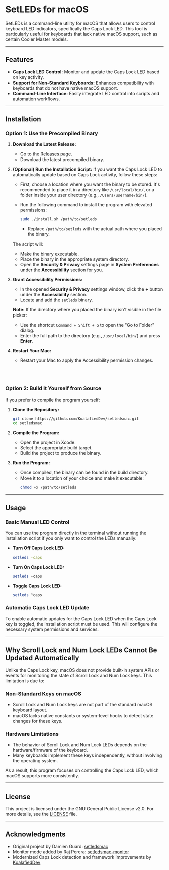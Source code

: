# SetLEDs for macOS

SetLEDs is a command-line utility for macOS that allows users to control keyboard LED indicators, specifically the Caps Lock LED. This tool is particularly useful for keyboards that lack native macOS support, such as certain Cooler Master models.

---

## Features

- **Caps Lock LED Control:** Monitor and update the Caps Lock LED based on key activity.
- **Support for Non-Standard Keyboards:** Enhances compatibility with keyboards that do not have native macOS support.
- **Command-Line Interface:** Easily integrate LED control into scripts and automation workflows.

---

## Installation

### Option 1: Use the Precompiled Binary

1. **Download the Latest Release:**
   - Go to the [Releases page](https://github.com/KoalafiedDev/setledsmac/releases).
   - Download the latest precompiled binary.

2. **(Optional) Run the Installation Script:**
   If you want the Caps Lock LED to automatically update based on Caps Lock activity, follow these steps:
   
   - First, choose a location where you want the binary to be stored. It's recommended to place it in a directory like `/usr/local/bin/`, or a folder inside your user directory (e.g., `/Users/username/bin/`).
   
   - Run the following command to install the program with elevated permissions:
     ```bash
     sudo ./install.sh /path/to/setleds
     ```
     - Replace `/path/to/setleds` with the actual path where you placed the binary.
   
   The script will:
   - Make the binary executable.
   - Place the binary in the appropriate system directory.
   - Open the **Security & Privacy** settings page in **System Preferences** under the **Accessibility** section for you.

3. **Grant Accessibility Permissions:**
   - In the opened **Security & Privacy** settings window, click the **+** button under the **Accessibility** section.
   - Locate and add the `setleds` binary.
   
   **Note:** If the directory where you placed the binary isn't visible in the file picker:
   - Use the shortcut `Command + Shift + G` to open the "Go to Folder" dialog.
   - Enter the full path to the directory (e.g., `/usr/local/bin/`) and press **Enter**.

4. **Restart Your Mac:**
   - Restart your Mac to apply the Accessibility permission changes.

<br>
<br>

### Option 2: Build It Yourself from Source

If you prefer to compile the program yourself:

1. **Clone the Repository:**
   ```bash
   git clone https://github.com/KoalafiedDev/setledsmac.git
   cd setledsmac
   ```

2. **Compile the Program:**
   - Open the project in Xcode.
   - Select the appropriate build target.
   - Build the project to produce the binary.

3. **Run the Program:**
   - Once compiled, the binary can be found in the build directory.
   - Move it to a location of your choice and make it executable:
     ```bash
     chmod +x /path/to/setleds
     ```

---

## Usage

### Basic Manual LED Control

You can use the program directly in the terminal without running the installation script if you only want to control the LEDs manually:

- **Turn Off Caps Lock LED:**
  ```bash
  setleds -caps
  ```

- **Turn On Caps Lock LED:**
  ```bash
  setleds +caps
  ```

- **Toggle Caps Lock LED:**
  ```bash
  setleds ^caps
  ```

### Automatic Caps Lock LED Update

To enable automatic updates for the Caps Lock LED when the Caps Lock key is toggled, the installation script must be used. This will configure the necessary system permissions and services.

---

## Why Scroll Lock and Num Lock LEDs Cannot Be Updated Automatically

Unlike the Caps Lock key, macOS does not provide built-in system APIs or events for monitoring the state of Scroll Lock and Num Lock keys. This limitation is due to:

### Non-Standard Keys on macOS
- Scroll Lock and Num Lock keys are not part of the standard macOS keyboard layout.
- macOS lacks native constants or system-level hooks to detect state changes for these keys.

### Hardware Limitations
- The behavior of Scroll Lock and Num Lock LEDs depends on the hardware/firmware of the keyboard.
- Many keyboards implement these keys independently, without involving the operating system.

As a result, this program focuses on controlling the Caps Lock LED, which macOS supports more consistently.

---

## License

This project is licensed under the GNU General Public License v2.0. For more details, see the [LICENSE](LICENSE) file.

---

## Acknowledgments

- Original project by Damien Guard: [setledsmac](https://github.com/damienguard/setledsmac)
- Monitor mode added by Raj Perera: [setledsmac-monitor](https://github.com/rajperera/setledsmac-monitor)
- Modernized Caps Lock detection and framework improvements by [KoalafiedDev](https://github.com/KoalafiedDev/setledsmac)
